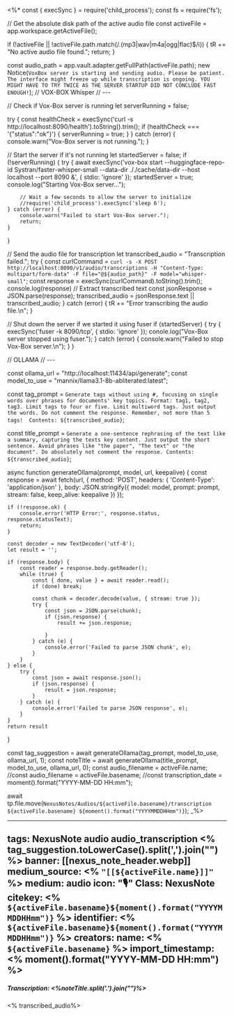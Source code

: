 <%*
const { execSync } = require('child_process');
const fs = require('fs');

// Get the absolute disk path of the active audio file
const activeFile = app.workspace.getActiveFile();

if (!activeFile || !activeFile.path.match(/\.(mp3|wav|m4a|ogg|flac)$/i)) {
    tR += "No active audio file found.";
    return;
}

const audio_path = app.vault.adapter.getFullPath(activeFile.path);
new Notice(`VoxBox server is starting and sending audio. Please be patient. The interface might freeze up while transcription is ongoing.
YOU MIGHT HAVE TO TRY TWICE AS THE SERVER STARTUP DID NOT CONCLUDE FAST ENOUGH!`);
// VOX-BOX Whisper
// ---

// Check if Vox-Box server is running
let serverRunning = false;

try {
    const healthCheck = execSync('curl -s http://localhost:8090/health').toString().trim();
    if (healthCheck === '{"status":"ok"}') {
        serverRunning = true;
    }
} catch (error) {
    console.warn("Vox-Box server is not running.");
}

// Start the server if it's not running
let startedServer = false;
if (!serverRunning) {
    try {
        await execSync('vox-box start --huggingface-repo-id Systran/faster-whisper-small --data-dir ././cache/data-dir --host localhost --port 8090 &', { stdio: 'ignore' });
        startedServer = true;
        console.log("Starting Vox-Box server...");
        
        // Wait a few seconds to allow the server to initialize
        //require('child_process').execSync('sleep 6');
    } catch (error) {
        console.warn("Failed to start Vox-Box server.");
        return;
    }
}

// Send the audio file for transcription
let transcribed_audio = "Transcription failed.";
try {
    const curlCommand = `curl -s -X POST http://localhost:8090/v1/audio/transcriptions -H "Content-Type: multipart/form-data" -F file="@${audio_path}" -F model="whisper-small"`;
    const response = execSync(curlCommand).toString().trim();
	console.log(response)
    // Extract transcribed text
    const jsonResponse = JSON.parse(response);
    transcribed_audio = jsonResponse.text || transcribed_audio;
} catch (error) {
    tR += "Error transcribing the audio file.\n";
}

// Shut down the server if we started it using fuser
if (startedServer) {
    try {
        execSync('fuser -k 8090/tcp', { stdio: 'ignore' });
        conole.log("Vox-Box server stopped using fuser.");
    } catch (error) {
        console.warn("Failed to stop Vox-Box server.\n");
    }
}

// OLLAMA
// ---

const ollama_url = "http://localhost:11434/api/generate";
const model_to_use = "mannix/llama3.1-8b-abliterated:latest";

const tag_prompt = ` Generate tags without using #, focusing on single words over phrases for documents' key topics. Format: tag1, tag2, tag3. Limit tags to four or five. Limit multiword tags. Just output the words. Do not comment the response. Remember, not more than 5 tags!  Contents: ${transcribed_audio} `;

const title_prompt = ` Generate a one-sentence rephrasing of the text like a summary, capturing the texts key content. Just output the short sentence. Avoid phrases like "the paper", "The text" or "the document". Do absolutely not comment the response. Contents: ${transcribed_audio} `; 

async function generateOllama(prompt, model, url, keepalive) {
	const response = await fetch(url, {
		method: 'POST',
		headers: {
			'Content-Type': 'application/json'
		},
		body: JSON.stringify({
			model: model,
			prompt: prompt,
			stream: false,
			keep_alive: keepalive
		})
	});

	if (!response.ok) {
		console.error('HTTP Error:', response.status, response.statusText);
		return;
	}

	const decoder = new TextDecoder('utf-8');
	let result = '';

	if (response.body) {
		const reader = response.body.getReader();
		while (true) {
			const { done, value } = await reader.read();
			if (done) break;

			const chunk = decoder.decode(value, { stream: true });
			try {
				const json = JSON.parse(chunk);
				if (json.response) {
					result += json.response;

				}
			} catch (e) {
				console.error('Failed to parse JSON chunk', e);
			}
		}
	} else {
		try {
			const json = await response.json();
			if (json.response) {
				result = json.response;
			}
		} catch (e) {
			console.error('Failed to parse JSON response', e);
		}
	}
	return result
}

const tag_suggestion = await generateOllama(tag_prompt, model_to_use, ollama_url, 1);
const noteTitle = await generateOllama(title_prompt, model_to_use, ollama_url, 0);
const audio_filename = activeFile.name; 
//const audio_filename = activeFile.basename; 
//const transcription_date = moment().format("YYYY-MM-DD HH:mm"); 

await tp.file.move(`NexusNotes/Audios/${activeFile.basename}/transcription ${activeFile.basename} ${moment().format("YYYYMMDDHHmm")}`);
_%>

---
tags: NexusNote audio audio_transcription <% tag_suggestion.toLowerCase().split(',').join("") %> 
banner: [[nexus_note_header.webp]]
medium_source: <% `"[[${activeFile.name}]]"` %>
medium: audio
icon: "🎙️"
Class: NexusNote
citekey: <% `${activeFile.basename}${moment().format("YYYYMMDDHHmm")}` %>
identifier: <% `${activeFile.basename}${moment().format("YYYYMMDDHHmm")}` %>
creators:
name: <% `${activeFile.basename}` %>
import_timestamp: <% moment().format("YYYY-MM-DD HH:mm") %>
---

##### Transcription: <%noteTitle.split('.').join("")%>

<% transcribed_audio%>